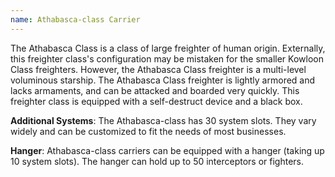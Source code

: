 ```yaml
---
name: Athabasca-class Carrier
---
```

The Athabasca Class is a class of large freighter of human origin. Externally, this freighter class's configuration may
be mistaken for the smaller Kowloon Class freighters. However, the Athabasca Class freighter is a multi-level voluminous
starship. The Athabasca Class freighter is lightly armored and lacks armaments, and can be attacked and boarded very
quickly. This freighter class is equipped with a self-destruct device and a black box.

__Additional Systems__: The Athabasca-class has 30 system slots. They vary widely and can be customized to fit the needs
of most businesses.

__Hanger__: Athabasca-class carriers can be equipped with a hanger (taking up 10 system slots). The hanger can hold up to
50 interceptors or fighters.
